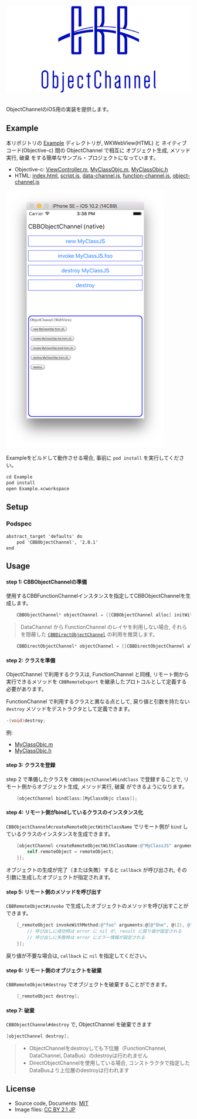 # <p align="center"><img src="title.png"/></p>
ObjectChannelのiOS用の実装を提供します。

## Example
本リポジトリの [Example](Example) ディレクトリが, WKWebView(HTML) と ネイティブコード(Objective-c) 間の ObjectChannel で相互に オブジェクト生成, メソッド実行, 破棄 をする簡単なサンプル・プロジェクトになっています。
- Objective-c: [ViewController.m](Example/Example/ViewController.m), [MyClassObjc.m](Example/Example/MyClassObjc.m), [MyClassObjc.h](Example/Example/MyClassObjc.h)
- HTML: [index.html](Example/www/index.html), [script.js](Example/www/script.js), [data-channel.js](Example/www/data-channel.js), [function-channel.js](Example/www/function-channel.js), [object-channel.js](Example/www/object-channel.js)

![screen-shot](Example/screen-shot.png)

Exampleをビルドして動作させる場合, 事前に `pod install` を実行してください。
```
cd Example
pod install
open Example.xcworkspace
```

## Setup 
### Podspec
```
abstract_target 'defaults' do
    pod 'CBBObjectChannel', '2.0.1'
end
```

## Usage
#### step 1: CBBObjectChannelの準備
使用するCBBFunctionChannelインスタンスを指定してCBBObjectChannelを生成します。

```objective-c
    CBBObjectChannel* objectChannel = [[CBBObjectChannel alloc] initWithFunctionChannel:functionChannel];
```

> DataChannel から FunctionChannel のレイヤを利用しない場合, それらを隠蔽した [`CBBDirectObjectChannel`](CBBObjectChannel/CBBDirectObjectChannel.m ) の利用を推奨します。
```objective-c
    CBBDirectObjectChannel* objectChannel = [[CBBDirectObjectChannel alloc] initWithDataBus:dataBus];
```

#### step 2: クラスを準備
ObjectChannel で利用するクラスは, FunctionChannel と同様, リモート側から実行できるメソッドを `CBBRemoteExport` を継承したプロトコルとして定義する必要があります。

FunctionChannel で利用するクラスと異なる点として, 戻り値と引数を持たない `destroy` メソッドをデストラクタとして定義できます。
```objective-c
-(void)destroy;
```

例:
- [MyClassObjc.m](Example/Example/MyClassObjc.m)
- [MyClassObjc.h](Example/Example/MyClassObjc.h)

#### step 3: クラスを登録
step 2 で準備したクラスを `CBBObjectChannel#bindClass` で登録することで, リモート側からオブジェクト生成, メソッド実行, 破棄 ができるようになります。

```objective-c
    [objectChannel bindClass:[MyClassObjc class]];
```

#### step 4: リモート側がbindしているクラスのインスタンス化
`CBBObjectChannel#createRemoteObjectWithClassName` でリモート側が `bind` しているクラスのインスタンスを生成できます。

```objective-c
    [objectChannel createRemoteObjectWithClassName:@"MyClassJS" arguments:@[@"arg1"] callback:^(CBBRemoteObject * _Nullable remoteObject) {
        self.remoteObject = remoteObject;
    }];
```

オブジェクトの生成が完了（または失敗）すると `callback` が呼び出され, その引数に生成したオブジェクトが指定されます。

#### step 5: リモート側のメソッドを呼び出す
`CBBRemoteObject#invoke` で生成したオブジェクトのメソッドを呼び出すことができます。

```objective-c
    [_remoteObject invokeWithMethod:@"foo" arguments:@[@"One", @(2), @"3"] callback:^(NSError * _Nullable error, id  _Nullable result) {
        // 呼び出しに成功時は error に nil が, result に戻り値が設定される
        // 呼び出しに失敗時は error にエラー情報が設定される
    }];
```

戻り値が不要な場合は, `callback` に `nil` を指定してください。

#### step 6: リモート側のオブジェクトを破棄
`CBBRemoteObject#destroy` でオブジェクトを破棄することができます。

```objective-c
    [_remoteObject destroy];
```

#### step 7: 破棄
`CBBObjectChannel#destroy` で, ObjectChannel を破棄できます

```objective-c
[objectChannel destroy];
```

> - ObjectChannelをdestroyしても下位層（FunctionChannel, DataChannel, DataBus）のdestroyは行われません
> - DirectObjectChannelを使用している場合, コンストラクタで指定したDataBusより上位層のdestroyは行われます

## License
- Source code, Documents: [MIT](LICENSE)
- Image files: [CC BY 2.1 JP](https://creativecommons.org/licenses/by/2.1/jp/)
